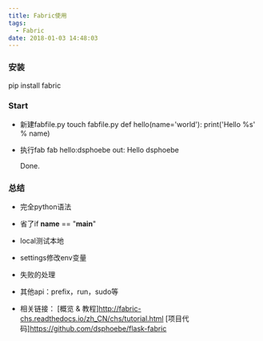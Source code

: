 ```yaml
---
title: Fabric使用
tags:
  - Fabric
date: 2018-01-03 14:48:03
---
```


### 安装
pip install fabric
### Start
- 新建fabfile.py
touch fabfile.py
def hello(name='world'):
    print('Hello %s' % name)
- 执行fab
fab hello:dsphoebe
out: Hello dsphoebe

     Done.

### 总结
- 完全python语法
- 省了if __name__ == "__main__"
- local测试本地
- settings修改env变量
- 失败的处理
- 其他api：prefix，run，sudo等

- 相关链接：
[概览 & 教程]http://fabric-chs.readthedocs.io/zh_CN/chs/tutorial.html
[项目代码]https://github.com/dsphoebe/flask-fabric
